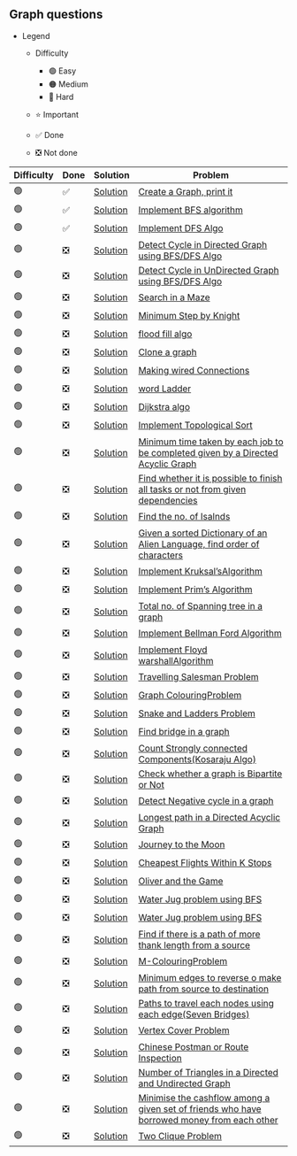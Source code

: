 ## Graph questions

- Legend
    - Difficulty
        - :green_circle: Easy
        - :orange_circle: Medium
        - :red_circle: Hard

    - :star: Important
    - :white_check_mark: Done
    - :negative_squared_cross_mark: Not done


| Difficulty       | Done                          | Solution                        | Problem                                                                                                                                                                                                                                                                                                            |
| -------------    |-------------------------------|---------------------------------| ------------------------------------------------------------------------------------------------------------------------------------------------------------------------------------------------------------------------------------------------------------------------------------------------------------------ |
| :green_circle:     | :white_check_mark:            | [Solution](CreateGraph.java)    |[Create a Graph, print it](https://1drv.ms/t/s!AqTOHFO77CqEiRua06v1PATyiFg5)
| :green_circle:     | :white_check_mark:            | [Solution](BFS.java)            |[Implement BFS algorithm](https://practice.geeksforgeeks.org/problems/bfs-traversal-of-graph/1)
| :green_circle:     | :white_check_mark: | [Solution](DFS.java)            |[Implement DFS Algo](https://www.geeksforgeeks.org/depth-first-search-or-dfs-for-a-graph/)
| :green_circle:     | :negative_squared_cross_mark: | [Solution](ReverseAnArray.java) |[Detect Cycle in Directed Graph using BFS/DFS Algo](https://www.geeksforgeeks.org/detect-cycle-in-a-graph/)
| :green_circle:     | :negative_squared_cross_mark: | [Solution](ReverseAnArray.java) |[Detect Cycle in UnDirected Graph using BFS/DFS Algo](https://practice.geeksforgeeks.org/problems/detect-cycle-in-an-undirected-graph/1)
| :green_circle:     | :negative_squared_cross_mark: | [Solution](ReverseAnArray.java) |[Search in a Maze](https://practice.geeksforgeeks.org/problems/rat-in-a-maze-problem/1)
| :green_circle:     | :negative_squared_cross_mark: | [Solution](ReverseAnArray.java) |[Minimum Step by Knight](https://practice.geeksforgeeks.org/problems/steps-by-knight/0)
| :green_circle:     | :negative_squared_cross_mark: | [Solution](ReverseAnArray.java) |[flood fill algo](https://leetcode.com/problems/flood-fill/)
| :green_circle:     | :negative_squared_cross_mark: | [Solution](ReverseAnArray.java) |[Clone a graph](https://leetcode.com/problems/clone-graph/)
| :green_circle:     | :negative_squared_cross_mark: | [Solution](ReverseAnArray.java) |[Making wired Connections](https://leetcode.com/problems/number-of-operations-to-make-network-connected/)
| :green_circle:     | :negative_squared_cross_mark: | [Solution](ReverseAnArray.java) |[word Ladder](https://leetcode.com/problems/word-ladder/)
| :green_circle:     | :negative_squared_cross_mark: | [Solution](ReverseAnArray.java) |[Dijkstra algo](https://www.geeksforgeeks.org/dijkstras-shortest-path-algorithm-greedy-algo-7/)
| :green_circle:     | :negative_squared_cross_mark: | [Solution](ReverseAnArray.java) |[Implement Topological Sort](https://practice.geeksforgeeks.org/problems/topological-sort/1)
| :green_circle:     | :negative_squared_cross_mark: | [Solution](ReverseAnArray.java) |[Minimum time taken by each job to be completed given by a Directed Acyclic Graph](https://www.geeksforgeeks.org/minimum-time-taken-by-each-job-to-be-completed-given-by-a-directed-acyclic-graph/)
| :green_circle:     | :negative_squared_cross_mark: | [Solution](ReverseAnArray.java) |[Find whether it is possible to finish all tasks or not from given dependencies](https://www.geeksforgeeks.org/find-whether-it-is-possible-to-finish-all-tasks-or-not-from-given-dependencies/)
| :green_circle:     | :negative_squared_cross_mark: | [Solution](ReverseAnArray.java) |[Find the no. of Isalnds](https://practice.geeksforgeeks.org/problems/find-the-number-of-islands/1)
| :green_circle:     | :negative_squared_cross_mark: | [Solution](ReverseAnArray.java) |[Given a sorted Dictionary of an Alien Language, find order of characters](https://practice.geeksforgeeks.org/problems/alien-dictionary/1)
| :green_circle:     | :negative_squared_cross_mark: | [Solution](ReverseAnArray.java) |[Implement Kruksal’sAlgorithm](https://www.geeksforgeeks.org/kruskals-minimum-spanning-tree-algorithm-greedy-algo-2/)
| :green_circle:     | :negative_squared_cross_mark: | [Solution](ReverseAnArray.java) |[Implement Prim’s Algorithm](https://www.geeksforgeeks.org/prims-minimum-spanning-tree-mst-greedy-algo-5/)
| :green_circle:     | :negative_squared_cross_mark: | [Solution](ReverseAnArray.java) |[Total no. of Spanning tree in a graph](https://www.geeksforgeeks.org/total-number-spanning-trees-graph/)
| :green_circle:     | :negative_squared_cross_mark: | [Solution](ReverseAnArray.java) |[Implement Bellman Ford Algorithm](https://practice.geeksforgeeks.org/problems/negative-weight-cycle/0)
| :green_circle:     | :negative_squared_cross_mark: | [Solution](ReverseAnArray.java) |[Implement Floyd warshallAlgorithm](https://practice.geeksforgeeks.org/problems/implementing-floyd-warshall/0)
| :green_circle:     | :negative_squared_cross_mark: | [Solution](ReverseAnArray.java) |[Travelling Salesman Problem](https://www.geeksforgeeks.org/travelling-salesman-problem-set-1/)
| :green_circle:     | :negative_squared_cross_mark: | [Solution](ReverseAnArray.java) |[Graph ColouringProblem](https://www.geeksforgeeks.org/graph-coloring-applications/#:~:text=Graph%20coloring%20problem%20is%20to,are%20colored%20using%20same%20color.)
| :green_circle:     | :negative_squared_cross_mark: | [Solution](ReverseAnArray.java) |[Snake and Ladders Problem](https://leetcode.com/problems/snakes-and-ladders/)
| :green_circle:     | :negative_squared_cross_mark: | [Solution](ReverseAnArray.java) |[Find bridge in a graph](https://www.geeksforgeeks.org/bridge-in-a-graph/)
| :green_circle:     | :negative_squared_cross_mark: | [Solution](ReverseAnArray.java) |[Count Strongly connected Components(Kosaraju Algo)](https://practice.geeksforgeeks.org/problems/strongly-connected-components-kosarajus-algo/1)
| :green_circle:     | :negative_squared_cross_mark: | [Solution](ReverseAnArray.java) |[Check whether a graph is Bipartite or Not](https://www.geeksforgeeks.org/bipartite-graph/)
| :green_circle:     | :negative_squared_cross_mark: | [Solution](ReverseAnArray.java) |[Detect Negative cycle in a graph](https://www.geeksforgeeks.org/detect-negative-cycle-graph-bellman-ford/)
| :green_circle:     | :negative_squared_cross_mark: | [Solution](ReverseAnArray.java) |[Longest path in a Directed Acyclic Graph](https://www.geeksforgeeks.org/find-longest-path-directed-acyclic-graph/)
| :green_circle:     | :negative_squared_cross_mark: | [Solution](ReverseAnArray.java) |[Journey to the Moon](https://www.hackerrank.com/challenges/journey-to-the-moon/problem)
| :green_circle:     | :negative_squared_cross_mark: | [Solution](ReverseAnArray.java) |[Cheapest Flights Within K Stops](https://leetcode.com/problems/cheapest-flights-within-k-stops/description/)
| :green_circle:     | :negative_squared_cross_mark: | [Solution](ReverseAnArray.java) |[Oliver and the Game](https://www.hackerearth.com/practice/algorithms/graphs/topological-sort/practice-problems/algorithm/oliver-and-the-game-3/)
| :green_circle:     | :negative_squared_cross_mark: | [Solution](ReverseAnArray.java) |[Water Jug problem using BFS](https://www.geeksforgeeks.org/water-jug-problem-using-bfs/)
| :green_circle:     | :negative_squared_cross_mark: | [Solution](ReverseAnArray.java) |[Water Jug problem using BFS](https://www.geeksforgeeks.org/water-jug-problem-using-bfs/)
| :green_circle:     | :negative_squared_cross_mark: | [Solution](ReverseAnArray.java) |[Find if there is a path of more thank length from a source](https://www.geeksforgeeks.org/find-if-there-is-a-path-of-more-than-k-length-from-a-source/)
| :green_circle:     | :negative_squared_cross_mark: | [Solution](ReverseAnArray.java) |[M-ColouringProblem](https://practice.geeksforgeeks.org/problems/m-coloring-problem/0)
| :green_circle:     | :negative_squared_cross_mark: | [Solution](ReverseAnArray.java) |[Minimum edges to reverse o make path from source to destination](https://www.geeksforgeeks.org/minimum-edges-reverse-make-path-source-destination/)
| :green_circle:     | :negative_squared_cross_mark: | [Solution](ReverseAnArray.java) |[Paths to travel each nodes using each edge(Seven Bridges)](https://www.geeksforgeeks.org/paths-travel-nodes-using-edgeseven-bridges-konigsberg/)
| :green_circle:     | :negative_squared_cross_mark: | [Solution](ReverseAnArray.java) |[Vertex Cover Problem](https://www.geeksforgeeks.org/vertex-cover-problem-set-1-introduction-approximate-algorithm-2/)
| :green_circle:     | :negative_squared_cross_mark: | [Solution](ReverseAnArray.java) |[Chinese Postman or Route Inspection](https://www.geeksforgeeks.org/chinese-postman-route-inspection-set-1-introduction/)
| :green_circle:     | :negative_squared_cross_mark: | [Solution](ReverseAnArray.java) |[Number of Triangles in a Directed and Undirected Graph](https://www.geeksforgeeks.org/number-of-triangles-in-directed-and-undirected-graphs/)
| :green_circle:     | :negative_squared_cross_mark: | [Solution](ReverseAnArray.java) |[Minimise the cashflow among a given set of friends who have borrowed money from each other](https://www.geeksforgeeks.org/minimize-cash-flow-among-given-set-friends-borrowed-money/)
| :green_circle:     | :negative_squared_cross_mark: | [Solution](ReverseAnArray.java) |[Two Clique Problem](https://www.geeksforgeeks.org/two-clique-problem-check-graph-can-divided-two-cliques/)                                                                                                                                                                                                        
                                                                                                                                                                                                                                                                                                                  
          